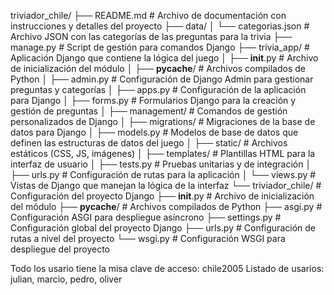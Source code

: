 triviador_chile/
├── README.md               # Archivo de documentación con instrucciones y detalles del proyecto
├── data/
│   └── categorias.json     # Archivo JSON con las categorías de las preguntas para la trivia
├── manage.py               # Script de gestión para comandos Django
├── trivia_app/             # Aplicación Django que contiene la lógica del juego
│   ├── __init__.py         # Archivo de inicialización del módulo
│   ├── __pycache__/        # Archivos compilados de Python
│   ├── admin.py            # Configuración de Django Admin para gestionar preguntas y categorías
│   ├── apps.py             # Configuración de la aplicación para Django
│   ├── forms.py            # Formularios Django para la creación y gestión de preguntas
│   ├── management/         # Comandos de gestión personalizados de Django
│   ├── migrations/         # Migraciones de la base de datos para Django
│   ├── models.py           # Modelos de base de datos que definen las estructuras de datos del juego
│   ├── static/             # Archivos estáticos (CSS, JS, imágenes)
│   ├── templates/          # Plantillas HTML para la interfaz de usuario
│   ├── tests.py            # Pruebas unitarias y de integración
│   ├── urls.py             # Configuración de rutas para la aplicación
│   └── views.py            # Vistas de Django que manejan la lógica de la interfaz
└── triviador_chile/        # Configuración del proyecto Django
    ├── __init__.py         # Archivo de inicialización del módulo
    ├── __pycache__/        # Archivos compilados de Python
    ├── asgi.py             # Configuración ASGI para despliegue asíncrono
    ├── settings.py         # Configuración global del proyecto Django
    ├── urls.py             # Configuración de rutas a nivel del proyecto
    └── wsgi.py             # Configuración WSGI para despliegue del proyecto

Todo los usario tiene la misa clave de acceso: chile2005
Listado de usarios: julian, marcio, pedro, oliver